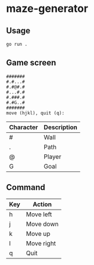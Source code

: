 # maze-generator

## Usage

```bash
go run .
```

## Game screen

```
#######
#.#...#
#.#@#.#
#...#.#
#.###.#
#.#G..#
#######
move (hjkl), quit (q):
```

| Character | Description |
| --------- | ----------- |
| #         | Wall        |
| .         | Path        |
| @         | Player      |
| G         | Goal        |

## Command

| Key | Action     |
| --- | ---------- |
| h   | Move left  |
| j   | Move down  |
| k   | Move up    |
| l   | Move right |
| q   | Quit       |
